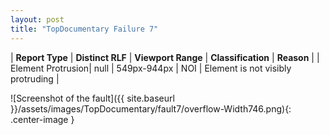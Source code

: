 ```yaml
---
layout: post
title: "TopDocumentary Failure 7"
---
```

| **Report Type** | **Distinct RLF** | **Viewport Range** | **Classification** | **Reason** |
| Element Protrusion| null | 549px-944px | NOI | Element is not visibly protruding | 

![Screenshot of the fault]({{ site.baseurl }}/assets/images/TopDocumentary/fault7/overflow-Width746.png){: .center-image }